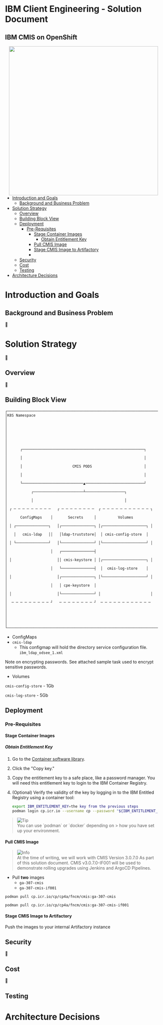 <h1>IBM Client Engineering - Solution Document</h1>

<h2>IBM CMIS on OpenShift</h2>
<img align="right" src="https://user-images.githubusercontent.com/95059/166857681-99c92cdc-fa62-4141-b903-969bd6ec1a41.png" width="491" >

- [Introduction and Goals](#introduction-and-goals)
  - [Background and Business Problem](#background-and-business-problem)
- [Solution Strategy](#solution-strategy)
  - [Overview](#overview)
  - [Building Block View](#building-block-view)
  - [Deployment](#deployment)
    - [Pre-Requisites](#pre-requisites)
      - [Stage Container Images](#stage-container-images)
        - [Obtain Entitlement Key](#obtain-entitlement-key)
      - [Pull CMIS Image](#pull-cmis-image)
      - [Stage CMIS Image to Artifactory](#stage-cmis-image-to-artifactory)
      - [](#)
  - [Security](#security)
  - [Cost](#cost)
  - [Testing](#testing)
- [Architecture Decisions](#architecture-decisions)

# Introduction and Goals

## Background and Business Problem

🚧️

# Solution Strategy

🚧️

## Overview

🚧️

## Building Block View

```
┌─────────────────────────────────────────────────────────────────────┐
│K8S Namespace                                                        │
│                                                                     │
│                                                                     │
│                                                                     │
│      ┌────────────────────────────────────────────────────────┐     │
│      │                                                        │     │
│      │                       CMIS PODS                        │     │
│      │                                                        │     │
│      └────────────────────────────▲───────────────────────────┘     │
│           ┌───────────────────────┴──────────────────┐              │
│           │                                          │              │
│ ┌ ─ ─ ─ ─ ─ ─ ─ ─ ─   ┌ ─ ─ ─ ─ ─ ─ ─ ─  ┌ ─ ─ ─ ─ ─ ─ ─ ─ ─ ─ ─ ┐  │
│      ConfigMaps    │       Secrets     │          Volumes           │
│ │ ┌───────────────┐   │┌───────────────┐ │┌────────────────────┐ │  │
│   │   cmis-ldap   ││   │ldap-truststore│  │ cmis-config-store  │    │
│ │ └───────────────┘   │└───────────────┘ │└────────────────────┘ │  │
│                    │   ┌───────────────┤                            │
│ │                     ││ cmis-keystore │ │┌────────────────────┐ │  │
│                    │   └───────────────┤  │  cmis-log-store    │    │
│ │                     │┌───────────────┐ │└────────────────────┘ │  │
│                    │   │ cpe-keystore  │                            │
│ │                     │└───────────────┘ │                       │  │
│  ─ ─ ─ ─ ─ ─ ─ ─ ─ ┘   ─ ─ ─ ─ ─ ─ ─ ─ ┘  ─ ─ ─ ─ ─ ─ ─ ─ ─ ─ ─ ─   │
│                                                                     │
│                                                                     │
└─────────────────────────────────────────────────────────────────────┘
```

- ConfigMaps
- `cmis-ldap`
  - This configmap will hold the directory service configuration file.
`ibm_ldap_odsee_1.xml`


Note on encrypting passwords. See attached sample task used to encrypt sensitive passwords.

- Volumes

`cmis-config-store` - 1Gb

`cmis-log-store` - 5Gb


## Deployment
### Pre-Requisites
#### Stage Container Images
##### Obtain Entitlement Key

1. Go to the [Container software library](https://myibm.ibm.com/products-services/containerlibrary).

2. Click the "Copy key."

3. Copy the entitlement key to a safe place, like a password manager. You will need this entitlement key to login to the IBM Container Registry.

4. (Optional) Verify the validity of the key by logging in to the IBM Entitled Registry using a container tool:

   ```sh
   export IBM_ENTITLEMENT_KEY=the key from the previous steps
   podman login cp.icr.io --username cp --password "${IBM_ENTITLEMENT_KEY:?}"
   ```

> <picture>
>   <source media="(prefers-color-scheme: light)" srcset="https://github.com/Mqxx/GitHub-Markdown/blob/main/blockquotes/badge/light-theme/tip.svg">
>   <img alt="Tip" src="https://github.com/Mqxx/GitHub-Markdown/blob/main/blockquotes/badge/dark-theme/tip.svg">
> </picture><br>
> You can use `podman` or `docker` depending on > how you have set up your environment.

#### Pull CMIS Image
> <picture>
>   <source media="(prefers-color-scheme: light)" srcset="https://github.com/Mqxx/GitHub-Markdown/blob/main/blockquotes/badge/light-theme/info.svg">
>   <img alt="Info" src="https://github.com/Mqxx/GitHub-Markdown/blob/main/blockquotes/badge/dark-theme/info.svg">
> </picture><br>
> At the time of writing, we will work with CMIS Version 3.0.7.0 As part of this solution document. CMIS v3.0.7.0-IF001 will be used to demonstrate rolling upgrades using Jenkins and ArgoCD Pipelines.

- Pull **two** images
  - `ga-307-cmis`
  - `ga-307-cmis-if001`

```
podman pull cp.icr.io/cp/cp4a/fncm/cmis:ga-307-cmis
```

```
podman pull cp.icr.io/cp/cp4a/fncm/cmis:ga-307-cmis-if001
```

#### Stage CMIS Image to Artifactory

Push the images to your internal Artifactory instance

####
## Security

🚧️

## Cost

🚧️

## Testing

# Architecture Decisions
